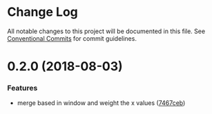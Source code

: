 # Change Log

All notable changes to this project will be documented in this file.
See [Conventional Commits](https://conventionalcommits.org) for commit guidelines.

<a name="0.2.0"></a>
# 0.2.0 (2018-08-03)


### Features

* merge based in window and weight the x values ([7467ceb](https://github.com/mljs/array-xy/commit/7467ceb))
